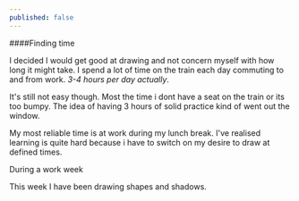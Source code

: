 ```yaml
---
published: false
---
```


####Finding time

I decided I would get good at drawing and not concern myself with how long it might take. I spend a lot of time on the train each day commuting to and from work. _3-4 hours per day actually_.

It's still not easy though. Most the time i dont have a seat on the train or its too bumpy. The idea of having 3 hours of solid practice kind of went out the window.

My most reliable time is at work during my lunch break. I've realised learning is quite hard because i have to switch on my desire to draw at defined times.

During a work week 

This week I have been drawing shapes and shadows.
